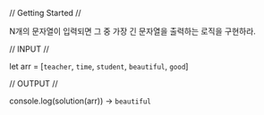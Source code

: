 // Getting Started //

N개의 문자열이 입력되면 그 중 가장 긴 문자열을 출력하는 로직을 구현하라.

// INPUT //

let arr = [`teacher`, `time`, `student`, `beautiful`, `good`]

// OUTPUT //

console.log(solution(arr)) -> `beautiful`